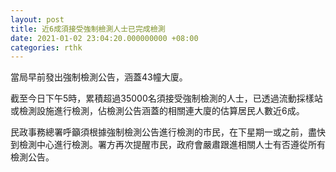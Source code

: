```yaml
---
layout: post
title: 近6成須接受強制檢測人士已完成檢測
date: 2021-01-02 23:04:20.000000000 +08:00
categories: rthk
---
```


當局早前發出強制檢測公告，涵蓋43幢大廈。

截至今日下午5時，累積超過35000名須接受強制檢測的人士，已透過流動採樣站或檢測設施進行檢測，佔檢測公告涵蓋的相關連大廈的估算居民人數近6成。

民政事務總署呼籲須根據強制檢測公告進行檢測的市民，在下星期一或之前，盡快到檢測中心進行檢測。署方再次提醒市民，政府會嚴肅跟進相關人士有否遵從所有檢測公告。

